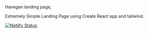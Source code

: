 Havegan landing page,


Extremely Simple Landing Page using Create React app and tailwind.


[![Netlify Status](https://api.netlify.com/api/v1/badges/756ff265-4920-43f1-8c48-8af64ad8aac5/deploy-status)](https://app.netlify.com/sites/animated-pastelito-b53224/deploys)